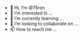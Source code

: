 - 👋 Hi, I’m @75ron
- 👀 I’m interested in ...
- 🌱 I’m currently learning ...
- 💞️ I’m looking to collaborate on ...
- 📫 How to reach me ...

<!---
75ron/75ron is a ✨ special ✨ repository because its `README.md` (this file) appears on your GitHub profile.
You can click the Preview link to take a look at your changes.
--->
